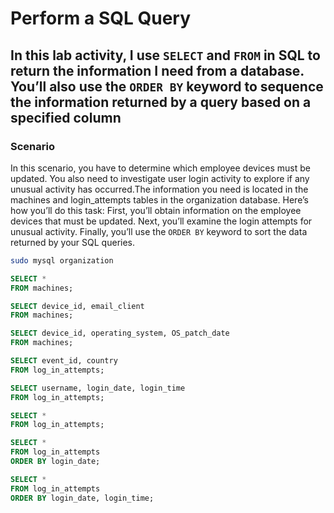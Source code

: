 # Perform a SQL Query

## In this lab activity, I use `SELECT` and `FROM` in SQL to return the information I need from a database. You’ll also use the `ORDER BY` keyword to sequence the information returned by a query based on a specified column

### Scenario

In this scenario, you have to determine which employee devices must be updated. You also need to investigate user login activity to explore if any unusual activity has occurred.The information you need is located in the machines and login_attempts tables in the organization database. Here’s how you’ll do this task: First, you’ll obtain information on the employee devices that must be updated. Next, you’ll examine the login attempts for unusual activity. Finally, you’ll use the `ORDER BY` keyword to sort the data returned by your SQL queries.

```bash
sudo mysql organization
```

```SQL
SELECT *
FROM machines;

SELECT device_id, email_client
FROM machines;

SELECT device_id, operating_system, OS_patch_date
FROM machines;

SELECT event_id, country
FROM log_in_attempts;

SELECT username, login_date, login_time
FROM log_in_attempts;

SELECT *
FROM log_in_attempts;

SELECT *
FROM log_in_attempts
ORDER BY login_date;

SELECT *
FROM log_in_attempts
ORDER BY login_date, login_time;
```
